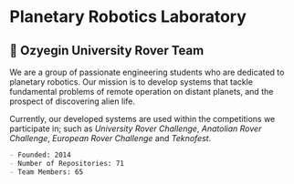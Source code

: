 # <b>Planetary Robotics Laboratory</b>

## 🚀 Ozyegin University Rover Team

We are a group of passionate engineering students who are dedicated to planetary robotics. Our mission is to develop systems that tackle fundamental problems of remote operation on distant planets, and the prospect of discovering alien life.

Currently, our developed systems are used within the competitions we participate in; such as *University Rover Challenge*, *Anatolian Rover Challenge*, *European Rover Challenge* and *Teknofest*.

``` markdown
- Founded: 2014
- Number of Repositories: 71
- Team Members: 65
```
